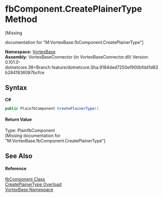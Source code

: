 # fbComponent.CreatePlainerType Method 
 

\[Missing <summary> documentation for "M:VortexBase.fbComponent.CreatePlainerType"\]

**Namespace:**&nbsp;<a href="N_VortexBase.md">VortexBase</a><br />**Assembly:**&nbsp;VortexBaseConnector (in VortexBaseConnector.dll) Version: 0.101.0-dotnetcore.38+Branch.feature/dotnetcore.Sha.9184ded7250ef900bfdd1d83b2841836087bcfce

## Syntax

**C#**<br />
``` C#
public PlainfbComponent CreatePlainerType()
```


#### Return Value
Type: PlainfbComponent<br />\[Missing <returns> documentation for "M:VortexBase.fbComponent.CreatePlainerType"\]

## See Also


#### Reference
<a href="T_VortexBase_fbComponent.md">fbComponent Class</a><br /><a href="Overload_VortexBase_fbComponent_CreatePlainerType.md">CreatePlainerType Overload</a><br /><a href="N_VortexBase.md">VortexBase Namespace</a><br />